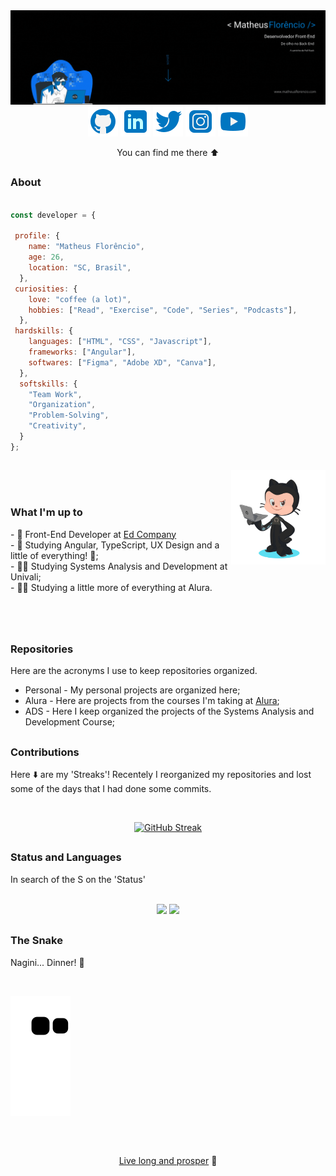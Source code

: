 <img src="https://raw.githubusercontent.com/1matheusflorencio/1matheusflorencio/main/README%20arquivos/GitHub%20Banner.gif">

<br>

<div align="center">
 <!-- Github -->
 <a href="https://github.com/1matheusflorencio" target="_blank"><img src="https://github.com/1matheusflorencio/1matheusflorencio/blob/main/README%20arquivos/icons8-github-48.png?raw=true"></a>
 <!-- LinkedIn -->
 <a href="https://www.linkedin.com/in/matheus-flor%C3%AAncio/" target="_blank"><img src="https://github.com/1matheusflorencio/1matheusflorencio/blob/main/README%20arquivos/icons8-linkedin-48.png?raw=true"></a>
 <!-- Twitter -->
 <a href="https://twitter.com/1matheusflorenc" target="_blank"><img src="https://github.com/1matheusflorencio/1matheusflorencio/blob/main/README%20arquivos/icons8-twitter-48.png?raw=true"></a>
 <!-- Instagram -->
 <a href="https://www.instagram.com/1matheusflorencio/" target="_blank"><img src="https://github.com/1matheusflorencio/1matheusflorencio/blob/main/README%20arquivos/icons8-instagram-48.png?raw=true"></a>
 <!-- Youtube -->
 <a href="https://www.youtube.com/channel/UCH1VWs-9V63VyGkrcSbtXIg" target="_blank"><img src="https://github.com/1matheusflorencio/1matheusflorencio/blob/main/README%20arquivos/icons8-youtube-48.png?raw=true"></a>
 <br>
 <p align="center">You can find me there ⬆️</p>
</div>

##

<h3>About</h3>

```javascript

const developer = {

 profile: {
    name: "Matheus Florêncio",
    age: 26,
    location: "SC, Brasil",
  },
 curiosities: {
    love: "coffee (a lot)",
    hobbies: ["Read", "Exercise", "Code", "Series", "Podcasts"],
  },
 hardskills: {
    languages: ["HTML", "CSS", "Javascript"],
    frameworks: ["Angular"],
    softwares: ["Figma", "Adobe XD", "Canva"],
  },
  softskills: {
    "Team Work",
    "Organization",
    "Problem-Solving",
    "Creativity",
  }
};

```

##

<img align="right" width="30%" src="https://github.com/1matheusflorencio/1matheusflorencio/blob/main/README%20arquivos/my-octocat-1635129778574.png?raw=true">
<br><br>
<h3>What I'm up to</h3>
- 🚀 Front-End Developer at <a href="https://ed.company/" target="_blank">Ed Company</a> <br>
- 🌱 Studying Angular, TypeScript, UX Design and a little of everything! 🤣; <br>
- 👨‍🎓 Studying Systems Analysis and Development at Univali; <br>
- 👨‍💻 Studying a little more of everything at Alura.
<br><br><br><br>

##

 <h3>Repositories</h3>
 
 <p>Here are the acronyms I use to keep repositories organized.</p>
 
- Personal - My personal projects are organized here;
- Alura - Here are projects from the courses I'm taking at <a href="https://www.alura.com.br/" target="_blank">Alura</a>;
- ADS - Here I keep organized the projects of the Systems Analysis and Development Course;

 ##
 
 <h3>Contributions</h3>
 
 <p>Here ⬇️ are my 'Streaks'! Recentely I reorganized my repositories and lost some of the days that I had done some commits.</p>
 <br>
 
 <div align="center">
 
 [![GitHub Streak](https://github-readme-streak-stats.herokuapp.com?user=1matheusflorencio&theme=nord&date_format=M%20j%5B%2C%20Y%5D)](https://git.io/streak-stats)
 
</div>
 
 ##
 
 <h3>Status and Languages</h3>
 <p>In search of the S on the 'Status'</p>
 <br>
 <div align="center">
  <img height="160em" src="https://github-readme-stats.vercel.app/api?username=1matheusflorencio&show_icons=true&theme=dark&include_all_commits=true&count_private=true"/>
  <img height="160em" src="https://github-readme-stats.vercel.app/api/top-langs/?username=1matheusflorencio&layout=compact&langs_count=7&theme=dark"/>
</div>
 
 ## 
 
 <h3>The Snake</h3>
 <p>Nagini... Dinner! 🐍</p>
 <br>
 
 <!-- Animação dos progressos -->
 ![Snake animation](https://github.com/1matheusflorencio/1matheusflorencio/blob/output/github-contribution-grid-snake.svg)

##

 <br>
 <p width="100%" align="center"><a href="https://youtu.be/Iu1qa8N2ID0">Live long and prosper</a> 🖖</p>
